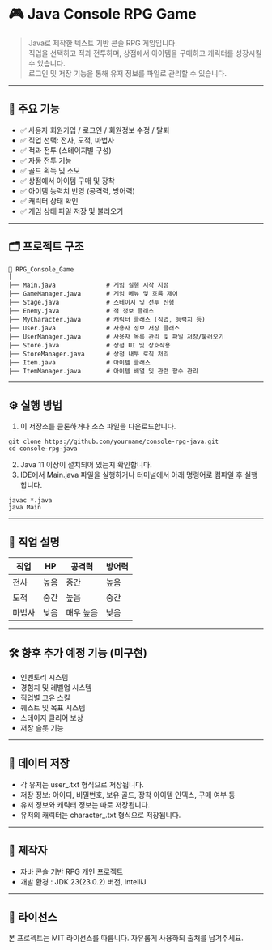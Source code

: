 # 🎮 Java Console RPG Game

> Java로 제작한 텍스트 기반 콘솔 RPG 게임입니다.  
> 직업을 선택하고 적과 전투하며, 상점에서 아이템을 구매하고 캐릭터를 성장시킬 수 있습니다.  
> 로그인 및 저장 기능을 통해 유저 정보를 파일로 관리할 수 있습니다.

---

## 🧩 주요 기능

- ✅ 사용자 회원가입 / 로그인 / 회원정보 수정 / 탈퇴
- ✅ 직업 선택: 전사, 도적, 마법사
- ✅ 적과 전투 (스테이지별 구성)
- ✅ 자동 전투 기능
- ✅ 골드 획득 및 소모
- ✅ 상점에서 아이템 구매 및 장착
- ✅ 아이템 능력치 반영 (공격력, 방어력)
- ✅ 캐릭터 상태 확인
- ✅ 게임 상태 파일 저장 및 불러오기

---

## 🗂️ 프로젝트 구조

```plaintext
📁 RPG_Console_Game
│
├── Main.java              # 게임 실행 시작 지점
├── GameManager.java       # 게임 메뉴 및 흐름 제어
├── Stage.java             # 스테이지 및 전투 진행
├── Enemy.java             # 적 정보 클래스
├── MyCharacter.java       # 캐릭터 클래스 (직업, 능력치 등)
├── User.java              # 사용자 정보 저장 클래스
├── UserManager.java       # 사용자 목록 관리 및 파일 저장/불러오기
├── Store.java             # 상점 UI 및 상호작용
├── StoreManager.java      # 상점 내부 로직 처리
├── Item.java              # 아이템 클래스
├── ItemManager.java       # 아이템 배열 및 관련 함수 관리
```

---

## ⚙️ 실행 방법
1. 이 저장소를 클론하거나 소스 파일을 다운로드합니다.
```aiignore
git clone https://github.com/yourname/console-rpg-java.git
cd console-rpg-java
```
2. Java 11 이상이 설치되어 있는지 확인합니다.
3. IDE에서 Main.java 파일을 실행하거나 터미널에서 아래 명령어로 컴파일 후 실행합니다.
```aiignore
javac *.java
java Main
```

---

## 👥 직업 설명
| 직업  | HP | 공격력   | 방어력 |
|-----|----|-------|------|
| 전사  | 높음 | 중간    | 높음|
| 도적  | 중간 | 높음    | 중간|
| 마법사 | 낮음 | 매우 높음 | 낮음 |

---

## 🛠️ 향후 추가 예정 기능 (미구현)
- 인벤토리 시스템
- 경험치 및 레벨업 시스템
- 직업별 고유 스킬
- 퀘스트 및 목표 시스템
- 스테이지 클리어 보상
- 저장 슬롯 기능

---

## 📂 데이터 저장
- 각 유저는 user_<id>.txt 형식으로 저장됩니다.
- 저장 정보: 아이디, 비밀번호, 보유 골드, 장착 아이템 인덱스, 구매 여부 등
- 유저 정보와 캐릭터 정보는 따로 저장됩니다.
- 유저의 캐릭터는 character_<id>.txt 형식으로 저장됩니다.

---

## 📢 제작자
- 자바 콘솔 기반 RPG 개인 프로젝트
- 개발 환경 : JDK 23(23.0.2) 버전, IntelliJ

---

## 📝 라이선스
본 프로젝트는 MIT 라이선스를 따릅니다. 자유롭게 사용하되 출처를 남겨주세요.